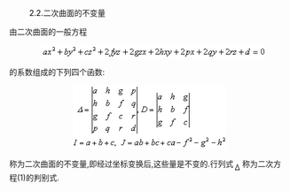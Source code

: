 <div class=Section1>
<p class=MsoNormal style='margin-left:36.0pt;text-indent:-9.0pt'><span
lang=EN-US style='color:black'>2.</span><span lang=EN-US style='color:black'>2.</span><span
lang=ZH-CN style='font-family:宋体_GB2312'>二次曲面的不变量</span></p>
<p class=MsoNormal><span lang=ZH-CN style='font-family:宋体_GB2312'>由二次曲面的一般方程</span></p>
<pre style='text-align:right' align=right><span lang=EN-US>&nbsp;&nbsp;&nbsp;&nbsp;&nbsp;&nbsp; <sub><img
width=404 height=24 src="res/17e9d95da129bdd93c34fb6cc6aaaa52_5581_files/image002.gif"
u1:shapes="_x0000_i1025" align=absmiddle></sub>&nbsp;&nbsp;&nbsp;&nbsp;&nbsp;&nbsp;&nbsp;&nbsp;&nbsp;&nbsp;&nbsp;(1)</span></pre>
<p class=MsoNormal><span lang=ZH-CN style='font-family:宋体_GB2312'>的系数组成的下列四个函数</span><span
lang=EN-US>:</span></p>
<p class=MsoNormal align=center style='text-align:center'><sub><span
lang=EN-US><img width=277 height=115
src="res/17e9d95da129bdd93c34fb6cc6aaaa52_5581_files/image004.gif" u1:shapes="_x0000_i1026"></span></sub></p>
<p class=MsoNormal><span lang=ZH-CN style='font-family:宋体_GB2312'>称为二次曲面的不变量</span><span
lang=EN-US>,</span><span lang=ZH-CN style='font-family:宋体_GB2312'>即经过坐标变换后</span><span
lang=EN-US>,</span><span lang=ZH-CN style='font-family:宋体_GB2312'>这些量是不变的</span><span
lang=EN-US>.</span><span lang=ZH-CN style='font-family:宋体_GB2312'>行列式</span><sub><span
lang=EN-US><img width=16 height=17
src="res/17e9d95da129bdd93c34fb6cc6aaaa52_5581_files/image006.gif" u1:shapes="_x0000_i1027"
align=absmiddle></span></sub><span lang=ZH-CN style='font-family:宋体_GB2312'>称为二次方程</span><span
lang=EN-US>(1)</span><span lang=ZH-CN style='font-family:宋体_GB2312'>的判别式</span><span
lang=EN-US>.</span></p>
</div>